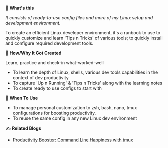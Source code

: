 🧰 **What's this**

_It consists of ready-to-use config files and more of my Linux setup and development environment._

To create an efficient Linux developer environment, it's a runbook to use to quickly customize and learn 'Tips n Tricks' of various tools; to quickly install and configure required development tools.

🔩 **How/Why It Got Created**

Learn, practice and check-in what-worked-well
- To learn the depth of Linux, shells, various dev tools capabilities in the context of dev productivity
- To capture 'Up n Running' & 'Tips n Tricks' along with the learning notes
- To create ready to use configs to start with 

🚀 **When To Use**

- To manage personal customization to zsh, bash, nano, tmux configurations for boosting productivity. 
- To reuse the same config in any new Linux dev environment

✍️ **Related Blogs**

- [Productivity Booster: Command Line Happiness with tmux](https://dev.to/krishnam/dev-productivity-command-line-happiness-with-terminal-multiplexing-5067)
